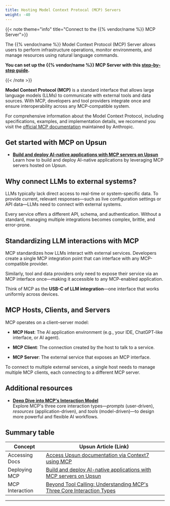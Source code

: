 ```yaml
---
title: Hosting Model Context Protocal (MCP) Servers
weight: -40
---
```


{{< note theme="info" title="Connect to the {{% vendor/name %}} MCP Server">}}

The {{% vendor/name %}} Model Context Protocol (MCP) Server allows users to perform infrastructure operations, monitor environments, and manage resources using natural language commands. 

**You can set up the {{% vendor/name %}} MCP Server with this [step-by-step guide](/get-started/AI/MCP/using-the-mcp.html).**

{{< /note >}}

**Model Context Protocol (MCP)** is a standard interface that allows large
language models (LLMs) to communicate with external tools and data sources.
With MCP, developers and tool providers integrate once and ensure
interoperability across any MCP-compatible system.

For comprehensive information about the Model Context Protocol, including
specifications, examples, and implementation details, we recomend you visit the
[official MCP documentation](https://modelcontextprotocol.io/) maintained by Anthropic.

## Get started with MCP on Upsun

- **[Build and deploy AI-native applications with MCP servers on Upsun](https://devcenter.upsun.com/posts/tutorials/?utm_source=chatgpt.com)**  
  Learn how to build and deploy AI-native applications by leveraging MCP servers
  hosted on Upsun.

## Why connect LLMs to external systems?

LLMs typically lack direct access to real-time or system-specific data. To
provide current, relevant responses—such as live configuration settings or API
data—LLMs need to connect with external systems.

Every service offers a different API, schema, and authentication. Without a
standard, managing multiple integrations becomes complex, brittle, and
error-prone.

## Standardizing LLM interactions with MCP

MCP standardizes how LLMs interact with external services. Developers create a
single MCP integration point that can interface with any MCP-compatible provider.

Similarly, tool and data providers only need to expose their service via an MCP
interface once—making it accessible to any MCP-enabled application.

Think of MCP as the **USB-C of LLM integration**—one interface that works
uniformly across devices.

## MCP Hosts, Clients, and Servers

MCP operates on a client–server model:

- **MCP Host**: The AI application environment (e.g., your IDE, ChatGPT-like
  interface, or AI agent).

- **MCP Client**: The connection created by the host to talk to a service.

- **MCP Server**: The external service that exposes an MCP interface.

To connect to multiple external services, a single host needs to manage multiple
MCP clients, each connecting to a different MCP server.

## Additional resources

- **[Deep Dive into MCP's Interaction Model](https://devcenter.upsun.com/posts/mcp-interaction-types-article/?utm_source=chatgpt.com)**  
  Explore MCP's three core interaction types—*prompts* (user-driven),
  *resources* (application-driven), and *tools* (model-driven)—to design more
  powerful and flexible AI workflows.

## Summary table

| Concept | Upsun Article (Link) |
|---------|----------------------|
| Accessing Docs | [Access Upsun documentation via Context7 using MCP](https://devcenter.upsun.com/posts/context7-mcp/?utm_source=chatgpt.com) |
| Deploying MCP | [Build and deploy AI-native applications with MCP servers on Upsun](https://devcenter.upsun.com/posts/tutorials/?utm_source=chatgpt.com) |
| MCP Interaction | [Beyond Tool Calling: Understanding MCP's Three Core Interaction Types](https://devcenter.upsun.com/posts/mcp-interaction-types-article/?utm_source=chatgpt.com) |

---
